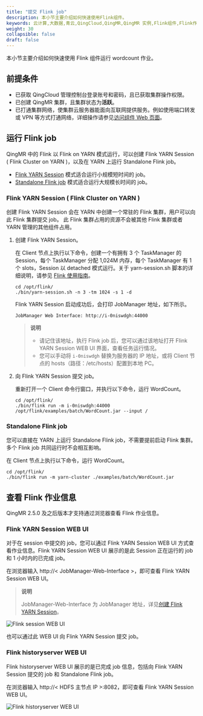 ```yaml
---
title: "提交 Flink job"
description: 本小节主要介绍如何快速使用Flink组件。 
keywords: 云计算,大数据,青云,QingCloud,QingMR,QingMR 实例,Flink组件,Flink作业,快速入门,Flink job
weight: 30
collapsible: false
draft: false
---
```


本小节主要介绍如何快速使用 Flink 组件运行 wordcount 作业。

## 前提条件

- 已获取 QingCloud 管理控制台登录账号和密码，且已获取集群操作权限。
- 已创建 QingMR 集群，且集群状态为**活跃**。
- 已打通集群网络，使集群云服务器能面向互联网提供服务。例如使用端口转发或 VPN 等方式打通网络，详细操作请参见[访问组件 Web 页面](../../manual/access_method)。

## 运行 Flink job

QingMR 中的 Flink 以 Flink on YARN 模式运行，可以创建 Flink YARN Session ( Flink Cluster on YARN )，以及在  YARN 上运行 Standalone Flink job。

- [Flink YARN Session](#flink-yarn-session--flink-cluster-on-yarn-) 模式适合运行小规模短时间的 job。  
- [Standalone Flink job](#standalone-flink-job) 模式适合运行大规模长时间的 job。

### Flink YARN Session ( Flink Cluster on YARN )

创建 Flink YARN Session 会在 YARN 中创建一个常驻的 Flink 集群，用户可以向此 Flink 集群提交 job。 此 Flink 集群占用的资源不会被其他 Flink 集群或者 YARN 管理的其他组件占用。 

1. 创建 Flink YARN Session。

   在 Client 节点上执行以下命令，创建一个有拥有 3 个 TaskManager 的 Session，每个 TaskManager 分配 1,024M 内存，每个 TaskManager 有 1 个 slots，Session 以 detached 模式运行。关于 yarn-session.sh 脚本的详细说明，请参见 [Flink 使用指南](../../developer_manual/flink/)。

   ```shell
   cd /opt/flink/
   ./bin/yarn-session.sh -n 3 -tm 1024 -s 1 -d
   ```

   Flink YARN Session 启动成功后，会打印 JobManager 地址，如下所示。

   ```shell
   JobManager Web Interface: http://i-0niswdgh:44000
   ```

   > **说明**
   >  
   > - 请记住该地址，执行 Flink job 后，您可以通过该地址打开 Flink YARN Session WEB UI 界面，查看任务运行情况。
   > - 您可以手动将 `i-0niswdgh` 替换为服务器的 IP 地址，或将 Client 节点的 hosts（路径：/etc/hosts）配置到本地 PC。

2. 向 Flink YARN Session 提交 job。

   重新打开一个 Client 命令行窗口，并执行以下命令，运行 WordCount。

   ```shell
   cd /opt/flink/
   ./bin/flink run -m i-0niswdgh:44000 /opt/flink/examples/batch/WordCount.jar --input /
   ```

### Standalone Flink job

您可以直接在 YARN 上运行 Standalone Flink job，不需要提前启动 Flink 集群。 多个 Flink job 共同运行时不会相互影响。 

在 Client 节点上执行以下命令，运行 WordCount。

```shell
cd /opt/flink/
./bin/flink run -m yarn-cluster ./examples/batch/WordCount.jar
```

## 查看 Flink 作业信息

QingMR 2.5.0 及之后版本才支持通过浏览器查看 Flink 作业信息。

### Flink YARN Session WEB UI

对于在 session 中提交的 job，您可以通过 Flink YARN Session WEB UI 方式查看作业信息。Flink YARN Session WEB UI 展示的是此 Session 正在运行的 job 和 1 小时内的已完成 job。 

在浏览器输入 http://< JobManager-Web-Interface >，即可查看 Flink YARN Session WEB UI。

> **说明**
> 
> JobManager-Web-Interface 为 JobManager 地址，详见[创建 Flink YARN Session](#flink-yarn-session--flink-cluster-on-yarn-)。

![Flink session WEB UI](../../_images/flink_session_dashboard.png)

也可以通过此 WEB UI 向 Flink YARN Session 提交 job。

### Flink historyserver WEB UI

Flink historyserver WEB UI 展示的是已完成 job 信息，包括向 Flink YARN Session 提交的 job 和 Standalone Flink job。

在浏览器输入 http://< HDFS 主节点 IP >:8082，即可查看 Flink YARN Session WEB UI。

![Flink historyserver WEB UI](../../_images/flink_historyserver_dashboard.png)

